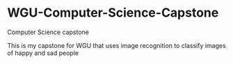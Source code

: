 # WGU-Computer-Science-Capstone
Computer Science capstone

This is my capstone for WGU that uses image recognition to classify images of happy and sad people
